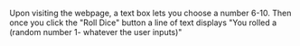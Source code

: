 Upon visiting the webpage, a text box lets you choose a number 6-10. Then once you click the "Roll Dice" button a line of text
displays "You rolled a (random number 1- whatever the user inputs)"
